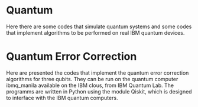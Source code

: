 # Quantum
Here there are some codes that simulate quantum systems and some codes that implement algorithms to be performed on real IBM quantum devices.
  
  # Quantum Error Correction
Here are presented the codes that implement the quantum error correction algorithms for three qubits. They can be run on the quantum computer ibmq_manila available on the IBM clous, from IBM Quantum Lab. The programms are written in Python using the module Qiskit, which is designed to interface with the IBM quantum computers.
